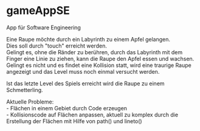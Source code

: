 # gameAppSE

App für Software Engineering

Eine Raupe möchte durch ein Labyrinth zu einem Apfel gelangen.<br>
Dies soll durch "touch" erreicht werden.<br>
Gelingt es, ohne die Ränder zu berühren, durch das Labyrinth mit dem Finger eine Linie zu ziehen, kann die Raupe den Apfel essen und wachsen.<br>
Gelingt es nicht und es findet eine Kollision statt, wird eine traurige Raupe angezeigt und das Level muss noch einmal versucht werden.<p>

Ist das letzte Level des Spiels erreicht wird die Raupe zu einem Schmetterling.<p>


<p>Aktuelle Probleme:<br>
- Flächen in einem Gebiet durch Code erzeugen<br>
- Kollisionscode auf Flächen anpassen, aktuell zu komplex durch die Erstellung der Flächen mit Hilfe von path() und lineto()<br>
